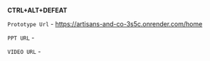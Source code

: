 **CTRL+ALT+DEFEAT**

`Prototype Url` - https://artisans-and-co-3s5c.onrender.com/home

`PPT URL` - 

`VIDEO URL` - 
